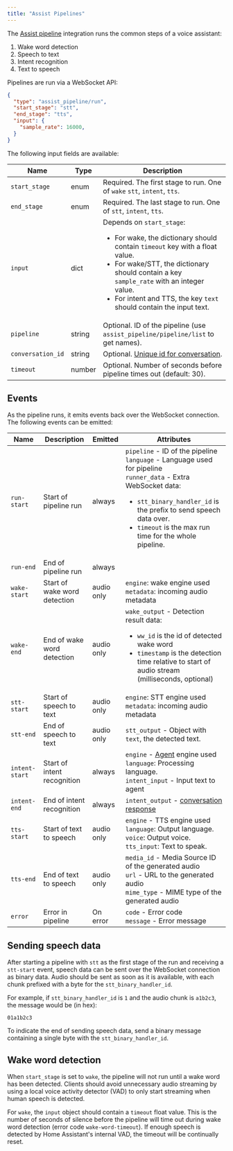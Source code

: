 ```yaml
---
title: "Assist Pipelines"
---
```


The [Assist pipeline](https://www.home-assistant.io/integrations/assist_pipeline) integration runs the common steps of a voice assistant:

1. Wake word detection
2. Speech to text
3. Intent recognition
4. Text to speech

Pipelines are run via a WebSocket API:

```json
{
  "type": "assist_pipeline/run",
  "start_stage": "stt",
  "end_stage": "tts",
  "input": {
    "sample_rate": 16000,
  }
}
```

The following input fields are available:

| Name              | Type   | Description                                                                                                                                                                                                                                                                                    |
|-------------------|--------|------------------------------------------------------------------------------------------------------------------------------------------------------------------------------------------------------------------------------------------------------------------------------------------------|
| `start_stage`     | enum   | Required. The first stage to run. One of `wake` `stt`, `intent`, `tts`.                                                                                                                                                                                                                        |
| `end_stage`       | enum   | Required. The last stage to run. One of `stt`, `intent`, `tts`.                                                                                                                                                                                                                                |
| `input`           | dict   | Depends on `start_stage`: <ul><li>For wake, the dictionary should contain `timeout` key with a float value.</li><li>For wake/STT, the dictionary should contain a key `sample_rate` with an integer value.</li><li>For intent and TTS, the key `text` should contain the input text.</li></ul> |
| `pipeline`        | string | Optional. ID of the pipeline (use `assist_pipeline/pipeline/list` to get names).                                                                                                                                                                                                               |
| `conversation_id` | string | Optional. [Unique id for conversation](/docs/intent_conversation_api#conversation-id).                                                                                                                                                                                                         |
| `timeout`         | number | Optional. Number of seconds before pipeline times out (default: 30).                                                                                                                                                                                                                           |

## Events

As the pipeline runs, it emits events back over the WebSocket connection.
The following events can be emitted:

| Name           | Description                  | Emitted    | Attributes                                                                                                                                                                                                                                                              |
|----------------|------------------------------|------------|-------------------------------------------------------------------------------------------------------------------------------------------------------------------------------------------------------------------------------------------------------------------------|
| `run-start`    | Start of pipeline run        | always     | `pipeline` - ID of the pipeline<br />`language` - Language used for pipeline<br />`runner_data` - Extra WebSocket data: <ul><li>`stt_binary_handler_id` is the prefix to send speech data over.</li><li>`timeout` is the max run time for the whole pipeline.</li></ul> |
| `run-end`      | End of pipeline run          | always     |                                                                                                                                                                                                                                                                         |
| `wake-start`   | Start of wake word detection | audio only | `engine`: wake engine used<br />`metadata`: incoming audio metadata                                                                                                                                                                                                     |
| `wake-end`     | End of wake word detection   | audio only | `wake_output` - Detection result data: <ul><li>`ww_id` is the id of detected wake word</li><li>`timestamp` is the detection time relative to start of audio stream (milliseconds, optional)</li></ul>                                                                             |
| `stt-start`    | Start of speech to text      | audio only | `engine`: STT engine used<br />`metadata`: incoming audio metadata                                                                                                                                                                                                      |
| `stt-end`      | End of speech to text        | audio only | `stt_output` - Object with `text`, the detected text.                                                                                                                                                                                                                   |
| `intent-start` | Start of intent recognition  | always     | `engine` - [Agent](/docs/intent_conversation_api) engine used<br />`language`: Processing language. <br /> `intent_input` - Input text to agent                                                                                                                         |
| `intent-end`   | End of intent recognition    | always     | `intent_output` - [conversation response](/docs/intent_conversation_api#conversation-response)                                                                                                                                                                          |
| `tts-start`    | Start of text to speech      | audio only | `engine` - TTS engine used<br />`language`: Output language.<br />`voice`: Output voice. <br />`tts_input`: Text to speak.                                                                                                                                              |
| `tts-end`      | End of text to speech        | audio only | `media_id` - Media Source ID of the generated audio<br />`url` - URL to the generated audio<br />`mime_type` - MIME type of the generated audio<br />                                                                                                                   |
| `error`        | Error in pipeline            | On error   | `code` - Error code<br />`message` - Error message                                                                                                                                                                                                                      |

## Sending speech data

After starting a pipeline with `stt` as the first stage of the run and receiving a `stt-start` event, speech data can be sent over the WebSocket connection as binary data. Audio should be sent as soon as it is available, with each chunk prefixed with a byte for the `stt_binary_handler_id`.

For example, if `stt_binary_handler_id` is `1` and the audio chunk is `a1b2c3`, the message would be (in hex):

```
01a1b2c3
```

To indicate the end of sending speech data, send a binary message containing a single byte with the `stt_binary_handler_id`.

## Wake word detection

When `start_stage` is set to `wake`, the pipeline will not run until a wake word has been detected. Clients should avoid unnecessary audio streaming by using a local voice activity detector (VAD) to only start streaming when human speech is detected.

For `wake`, the `input` object should contain a `timeout` float value. This is the number of seconds of silence before the pipeline will time out during wake word detection (error code `wake-word-timeout`).
If enough speech is detected by Home Assistant's internal VAD, the timeout will be continually reset.
